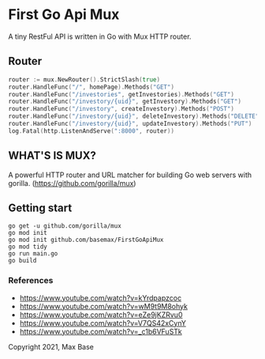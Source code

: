 # First Go Api Mux

A tiny RestFul API is written in Go with Mux HTTP router.

## Router

```go
router := mux.NewRouter().StrictSlash(true)
router.HandleFunc("/", homePage).Methods("GET")
router.HandleFunc("/investories", getInvestories).Methods("GET")
router.HandleFunc("/investory/{uid}", getInvestory).Methods("GET")
router.HandleFunc("/investory", createInvestory).Methods("POST")
router.HandleFunc("/investory/{uid}", deleteInvestory).Methods("DELETE")
router.HandleFunc("/investory/{uid}", updateInvestory).Methods("PUT")
log.Fatal(http.ListenAndServe(":8000", router))
```

## WHAT'S IS MUX?

A powerful HTTP router and URL matcher for building Go web servers with gorilla. (https://github.com/gorilla/mux)

## Getting start

```
go get -u github.com/gorilla/mux
go mod init
go mod init github.com/basemax/FirstGoApiMux
go mod tidy
go run main.go
go build
```

### References

- https://www.youtube.com/watch?v=kYrdpapzcoc
- https://www.youtube.com/watch?v=wM9t9M8ohyk
- https://www.youtube.com/watch?v=eZe9jKZRvu0
- https://www.youtube.com/watch?v=V7QS42xCynY
- https://www.youtube.com/watch?v=_c1b6VFuSTk

Copyright 2021, Max Base
